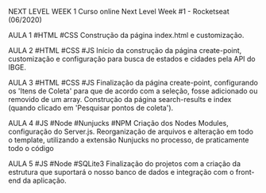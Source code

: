 NEXT LEVEL WEEK 1
Curso online Next Level Week #1 - Rocketseat
(06/2020)

AULA 1
#HTML #CSS Construção da página index.html e customização.

AULA 2
#HTML #CSS #JS Início da construção da página create-point, customização e configuração para busca de estados e cidades pela API do IBGE.

AULA 3
#HTML #CSS #JS Finalização da página create-point, configurando os 'Itens de Coleta' para que de acordo com a seleção, fosse adicionado ou removido de um array. Construção da página search-results e index (quando clicado em 'Pesquisar pontos de coleta').

AULA 4
#JS #Node #Nunjucks #NPM Criação dos Nodes Modules, configuração do Server.js. Reorganização de arquivos e alteração em todo o template, utilizando a extensão Nunjucks no processo, de praticamente todo o código

AULA 5
#JS #Node #SQLite3 Finalização do projetos com a criação da estrutura que suportará o nosso banco de dados e integração com o front-end da aplicação.